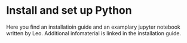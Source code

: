 # Install and set up Python

Here you find an installatioin guide and an examplary jupyter notebook
written by Leo.
Additional infomaterial is linked in the installation guide.
